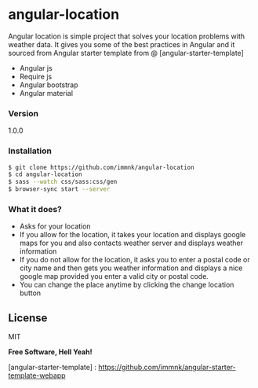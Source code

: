 # angular-location

Angular location is simple project that solves your location problems with weather data. It gives you some of the best practices in Angular and it sourced from Angular starter template from @ [angular-starter-template]

  - Angular js
  - Require js
  - Angular bootstrap
  - Angular material

### Version
1.0.0

### Installation

```sh
$ git clone https://github.com/immnk/angular-location
$ cd angular-location
$ sass --watch css/sass:css/gen 
$ browser-sync start --server
```

### What it does?
 - Asks for your location
 - If you allow for the location, it takes your location and displays google maps for you and also contacts weather server and displays weather information
 - If you do not allow for the location, it asks you to enter a postal code or city name and then gets you weather information and displays a nice google map provided you enter a valid city or postal code.
 - You can change the place anytime by clicking the change location button

License
----

MIT


**Free Software, Hell Yeah!**

   [angular-starter-template] : https://github.com/immnk/angular-starter-template-webapp